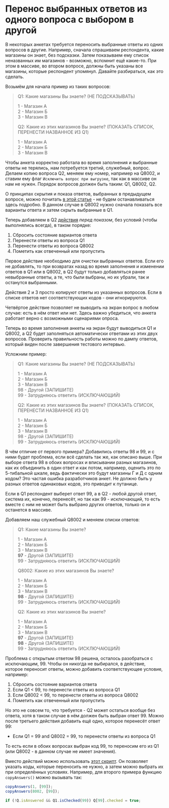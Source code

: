 # Перенос выбранных ответов из одного вопроса с выбором в другой

В некоторых анкетах требуется переносить выбранные ответы из одних вопросов в другие. Например, сначала спрашиваем респондента, какие магазины он знает, без подсказки. Затем показываем ему список неназванных им магазинов - возможно, вспомнит ещё какие-то. При этом в массиве, во втором вопросе, должны быть указаны все магазины, которые респондент упомянул. Давайте разбираться, как это сделать.

Возьмём для начала пример из таких вопросов:
> Q1: Какие магазины Вы знаете? (НЕ ПОДСКАЗЫВАТЬ)
>
> 1 - Магазин А<br>
> 2 - Магазин Б<br>
> 3 - Магазин В
>
> Q2: Какие из этих магазинов Вы знаете? (ПОКАЗАТЬ СПИСОК, ПЕРЕНЕСТИ НАЗВАННОЕ ИЗ Q1)
>
> 1 - Магазин А<br>
> 2 - Магазин Б<br>
> 3 - Магазин В

Чтобы анкета корректно работала во время заполнения и выбранные ответы не терялись, нам потребуется третий, служебный, вопрос. Делаем копию вопроса Q2, меняем ему номер, например на Q8002, и ставим ему флаг `Исключить вопрос при выгрузке`, так как в массиве он нам не нужен. Порядок вопросов должен быть таким: Q1, Q8002, Q2.

О принципах скрытия и показа ответов, выбранных в предыдущем вопросе, можно почитать [в этой статье](1002.md) - не будем останавливаться здесь подробно. В данном случае в Q8002 нужно сначала показать все варианты ответа и затем скрыть выбранные в Q1.

Теперь добавляем в Q2 [действия](../help/1005.md) *перед показом*, без условий (чтобы выполнялись всегда), в таком порядке:

1. Сбросить состояние вариантов ответа
2. Перенести ответы из вопроса Q1
3. Перенести ответы из вопроса Q8002
4. Пометить как отвеченный или пропустить

Первое действие необходимо для очистки выбранных ответов. Если его не добавлять, то при возвратах назад во время заполнения и изменении ответов в Q1 или в Q8002, в Q2 будут только добавляться ранее невыбранные ответы, а те, что были выбраны, но их убрали, так и останутся выбранными.

Действия 2 и 3 просто копируют ответы из указанных вопросов. Если в списке ответов нет соответствующих кодов - они игнорируются.

Четвёртое действие позволяет не выводить на экран вопрос в любом случае: есть в нём ответ или нет. Здесь важно убедиться, что анкета работает верно с возможными сценариями опроса.

Теперь во время заполнения анкеты на экран будут выводиться Q1 и Q8002, а Q2 будет заполняться автоматически ответами из этих двух вопросов. Проверить правильность работы можно по дампу ответов, который виден после завершения тестового интервью.

Усложним пример:
> Q1: Какие магазины Вы знаете? (НЕ ПОДСКАЗЫВАТЬ)
>
> 1 - Магазин А<br>
> 2 - Магазин Б<br>
> 3 - Магазин В<br>
> 98 - Другой (ЗАПИШИТЕ)<br>
> 99 - Затрудняюсь ответить (ИСКЛЮЧАЮЩИЙ)
>
> Q2: Какие из этих магазинов Вы знаете? (ПОКАЗАТЬ СПИСОК, ПЕРЕНЕСТИ НАЗВАННОЕ ИЗ Q1)
>
> 1 - Магазин А<br>
> 2 - Магазин Б<br>
> 3 - Магазин В<br>
> 98 - Другой (ЗАПИШИТЕ)<br>
> 99 - Затрудняюсь ответить (ИСКЛЮЧАЮЩИЙ)

В чём отличие от первого примера? Добавились ответы 98 и 99, и с ними будет проблема, если всё сделать так же, как описано выше. При выборе ответа 98 в обоих вопросах и вписывании разных магазинов, как их объединить в один ответ и как потом, например, оценить это по 5-тибальной шкале, ведь фактически это будут магазины Г и Д с одним кодом? Это частая ошибка разработчиков анкет. Не должно быть у разных ответов одинаковых кодов, это приводит к путанице.

Если в Q1 респондент выберет ответ 99, а в Q2 - любой другой ответ, система их, конечно, перенесёт, но так как 99 - исключающий, то есть вместе с ним не может быть выбрано других ответов, только он и останется в массиве.

Добавляем наш служебный Q8002 и меняем списки ответов:

> Q1: Какие магазины Вы знаете?
>
> 1 - Магазин А<br>
> 2 - Магазин Б<br>
> 3 - Магазин В<br>
> **97** - Другой (ЗАПИШИТЕ)<br>
> 99 - Затрудняюсь ответить (ИСКЛЮЧАЮЩИЙ)
>
> Q8002: Какие из этих магазинов Вы знаете?
>
> 1 - Магазин А<br>
> 2 - Магазин Б<br>
> 3 - Магазин В<br>
> **98** - Другой (ЗАПИШИТЕ)<br>
> 99 - Затрудняюсь ответить (ИСКЛЮЧАЮЩИЙ)
>
> Q2: Какие из этих магазинов Вы знаете?
>
> 1 - Магазин А<br>
> 2 - Магазин Б<br>
> 3 - Магазин В<br>
> **97** - Другой (ЗАПИШИТЕ)<br>
> **98** - Другой (ЗАПИШИТЕ)<br>
> 99 - Затрудняюсь ответить (ИСКЛЮЧАЮЩИЙ)

Проблема с открытым ответом 98 решена, осталось разобраться с исключающим, 99. Чтобы он никогда не выбирался, в действие, которое переносит ответы, можно добавить соответствующее условие, например:

1. Сбросить состояние вариантов ответа
2. Если Q1 < 99, то перенести ответы из вопроса Q1
3. Если Q8002 < 99, то перенести ответы из вопроса Q8002
4. Пометить как отвеченный или пропустить

Но это не совсем то, что требуется - Q2 может остаться вообще без ответа, хотя в таком случае в нём должен быть выбран ответ 99. Можно после третьего действия добавить ещё одно, которое перенесёт ответ 99:

- Если Q1 = 99 and Q8002 = 99, то перенести ответы из вопроса Q1

То есть если в обоих вопросах выбран код 99, то переносим его из Q1 (или Q8002 - в данном случае не имеет значения).

Вместо действий можно использовать [этот скрипт](../help/2999.md#S11). Он позволяет указать коды, которые переносить не нужно, а затем можно выбрать их при определённых условиях. Например, для второго примера функцию `copyAnswers()` можно вызывать так:

```js
copyAnswers(1, [99]);
copyAnswers(8002, [99]);

if (!Q.isAnswered && Q1.isChecked(99)) Q[99].checked = true;
```
